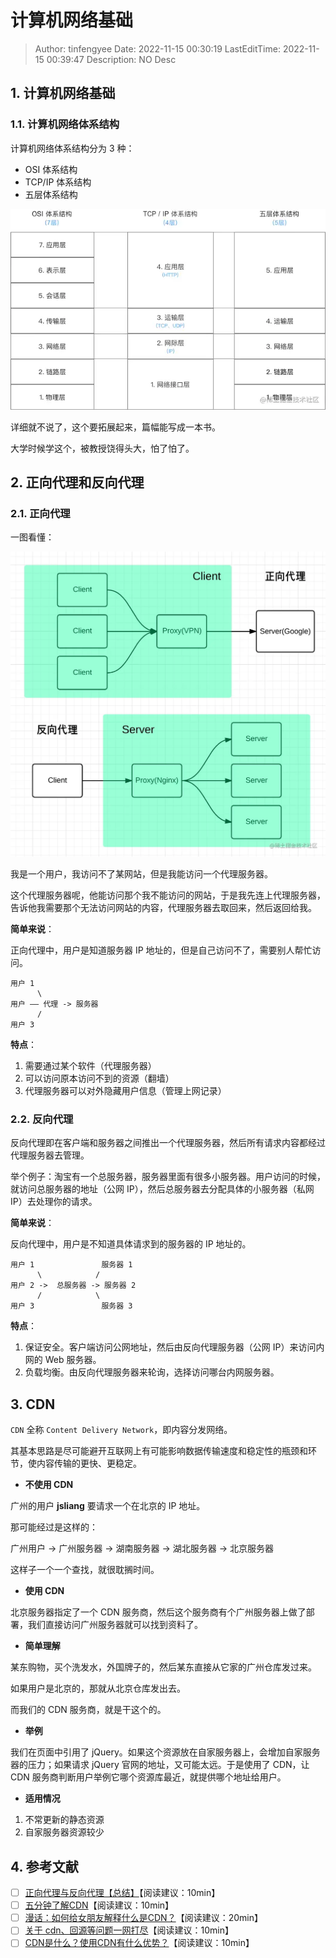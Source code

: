 # 计算机网络基础 <!-- omit in toc -->

> Author: tinfengyee
> Date: 2022-11-15 00:30:19
> LastEditTime: 2022-11-15 00:39:47
> Description: NO Desc

## 1. 计算机网络基础

### 1.1. 计算机网络体系结构

计算机网络体系结构分为 3 种：

* OSI 体系结构
* TCP/IP 体系结构
* 五层体系结构

![图](./计算机网络基础.assets/658d824592bc45c180995f1f768d7982tplv-k3u1fbpfcp-zoom-in-crop-mark4536000.webp)

详细就不说了，这个要拓展起来，篇幅能写成一本书。

大学时候学这个，被教授饶得头大，怕了怕了。

## 2. 正向代理和反向代理

### 2.1. 正向代理

一图看懂：

![img](./计算机网络基础.assets/170ffd97d0b1cf15tplv-t2oaga2asx-zoom-in-crop-mark4536000.webp)

我是一个用户，我访问不了某网站，但是我能访问一个代理服务器。

这个代理服务器呢，他能访问那个我不能访问的网站，于是我先连上代理服务器，告诉他我需要那个无法访问网站的内容，代理服务器去取回来，然后返回给我。

**简单来说**：

正向代理中，用户是知道服务器 IP 地址的，但是自己访问不了，需要别人帮忙访问。

```
用户 1
      \
用户 —— 代理 -> 服务器
      /
用户 3
```

**特点**：

1. 需要通过某个软件（代理服务器）
2. 可以访问原本访问不到的资源（翻墙）
3. 代理服务器可以对外隐藏用户信息（管理上网记录）

### 2.2. 反向代理

反向代理即在客户端和服务器之间推出一个代理服务器，然后所有请求内容都经过代理服务器去管理。

举个例子：淘宝有一个总服务器，服务器里面有很多小服务器。用户访问的时候，就访问总服务器的地址（公网 IP），然后总服务器去分配具体的小服务器（私网 IP）去处理你的请求。

**简单来说**：

反向代理中，用户是不知道具体请求到的服务器的 IP 地址的。

```
用户 1               服务器 1
      \            /
用户 2 ->  总服务器 -> 服务器 2
      /            \
用户 3               服务器 3
```

**特点**：

1. 保证安全。客户端访问公网地址，然后由反向代理服务器（公网 IP）来访问内网的 Web 服务器。
2. 负载均衡。由反向代理服务器来轮询，选择访问哪台内网服务器。

## 3. CDN

`CDN` 全称 `Content Delivery Network`，即内容分发网络。

其基本思路是尽可能避开互联网上有可能影响数据传输速度和稳定性的瓶颈和环节，使内容传输的更快、更稳定。

* **不使用 CDN**

广州的用户 **jsliang** 要请求一个在北京的 IP 地址。

那可能经过是这样的：

广州用户 -> 广州服务器 -> 湖南服务器 -> 湖北服务器 -> 北京服务器

这样子一个一个查找，就很耽搁时间。

* **使用 CDN**

北京服务器指定了一个 CDN 服务商，然后这个服务商有个广州服务器上做了部署，我们直接访问广州服务器就可以找到资料了。

* **简单理解**

某东购物，买个洗发水，外国牌子的，然后某东直接从它家的广州仓库发过来。

如果用户是北京的，那就从北京仓库发出去。

而我们的 CDN 服务商，就是干这个的。

* **举例**

我们在页面中引用了 jQuery。如果这个资源放在自家服务器上，会增加自家服务器的压力；如果请求 jQuery 官网的地址，又可能太远。于是使用了 CDN，让 CDN 服务商判断用户举例它哪个资源库最近，就提供哪个地址给用户。

* **适用情况**

1. 不常更新的静态资源
2. 自家服务器资源较少

## 4. 参考文献

* [ ] [正向代理与反向代理【总结】](https://www.cnblogs.com/Anker/p/6056540.html)【阅读建议：10min】
* [ ] [五分钟了解CDN](https://juejin.im/post/5afa449c51882542ba07e70e)【阅读建议：10min】
* [ ] [漫话：如何给女朋友解释什么是CDN？](https://juejin.im/post/5d478c48e51d453c135c5a5c)【阅读建议：20min】
* [ ] [关于 cdn、回源等问题一网打尽](https://juejin.im/post/5af46498f265da0b8d41f6a3)【阅读建议：10min】
* [ ] [CDN是什么？使用CDN有什么优势？](https://www.zhihu.com/question/36514327?rf=37353035)【阅读建议：10min】
